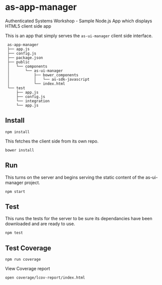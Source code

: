 # as-app-manager
Authenticated Systems Workshop - Sample Node.js App which displays HTML5 client side app

This is an app that simply serves the `as-ui-manager` client side interface.

```
 as-app-manager
 ├── app.js
 ├── config.js
 ├── package.json
 ├── public
 │   └── components
 │       └── as-ui-manager
 │           ├── bower_components
 │           │   └── as-sdk-javascript
 │           └── index.html
 └── test
     ├── app.js
     ├── config.js
     └── integration
     └── app.js
```

## Install

`npm install`

This fetches the client side from its own repo.

`bower install`

## Run

This turns on the server and begins serving the static content of the as-ui-manager project.

`npm start`


## Test

This runs the tests for the server to be sure its dependancies have been downloaded and are ready to use.

`npm test`


## Test Coverage

`npm run coverage`

View Coverage report

`open coverage/lcov-report/index.html`
